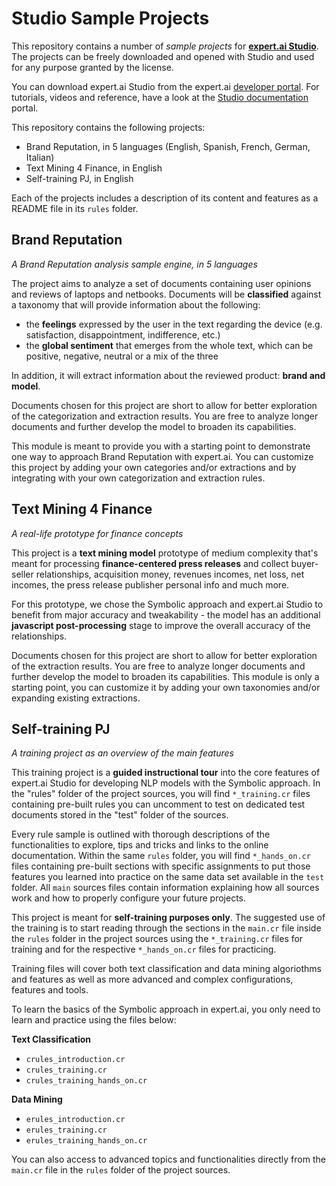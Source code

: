 # Studio Sample Projects

This repository contains a number of *sample projects* for <a href="https://www.expert.ai/nl-suite/expert-ai-studio/"><b>expert.ai Studio</b></a>. 
The projects can be freely downloaded and opened with Studio and used for any purpose granted by the license.

You can download expert.ai Studio from the expert.ai <a href="https://developer.expert.ai/">developer portal</a>. For tutorials, videos and reference, have a look at the <a href="https://www.expert.ai/nl-suite/expert-ai-studio/">Studio documentation</a> portal.

This repository contains the following projects:

- Brand Reputation, in 5 languages (English, Spanish, French, German, Italian)
- Text Mining 4 Finance, in English
- Self-training PJ, in English

Each of the projects includes a description of its content and features as a README file in its `rules` folder.


## Brand Reputation

*A Brand Reputation analysis sample engine, in 5 languages*

The project aims to analyze a set of documents containing user opinions and reviews of laptops and netbooks. Documents will be **classified** against a taxonomy that will provide information about the following:

- the **feelings** expressed by the user in the text regarding the device (e.g. satisfaction, disappointment, indifference, etc.)
- the **global sentiment** that emerges from the whole text, which can be positive, negative, neutral or a mix of the three

In addition, it will extract information about the reviewed product: **brand and model**.

Documents chosen for this project are short to allow for better exploration of the categorization and extraction results. You are free to analyze longer documents and further develop the model to broaden its capabilities. 

This module is meant to provide you with a starting point to demonstrate one way to approach Brand Reputation with expert.ai. You can customize this project by adding your own categories and/or extractions and by integrating with your own categorization and extraction rules.

## Text Mining 4 Finance

*A real-life prototype for finance concepts*

This project is a **text mining model** prototype of medium complexity that's meant for processing **finance-centered press releases** and collect buyer-seller relationships, acquisition money, revenues incomes, net loss, net incomes, the press release publisher personal info and much more. 

For this prototype, we chose the Symbolic approach and expert.ai Studio to benefit from major accuracy and tweakability - the model has an additional **javascript post-processing** stage to improve the overall accuracy of the relationships.
	
Documents chosen for this project are short to allow for better exploration of the extraction results. You are free to analyze longer documents and further develop the model to broaden its capabilities. This module is only a starting point, you can customize it by adding your own taxonomies and/or expanding existing extractions.
	
## Self-training PJ

*A training project as an overview of the main features*

This training project is a **guided instructional tour** into the core features of expert.ai Studio for developing NLP models with the Symbolic approach. In the "rules" folder of the project sources, you will find `*_training.cr` files containing pre-built rules you can uncomment to test on dedicated test documents stored in the "test" folder of the sources. 

Every rule sample is outlined with thorough descriptions of the functionalities to explore, tips and tricks and links to the online documentation. Within the same `rules` folder, you will find `*_hands_on.cr` files containing pre-built sections with specific assignments to put those features you learned into practice on the same data set available in the `test` folder. All `main` sources files contain information explaining how all sources work and how to properly configure your future projects.

This project is meant for **self-training purposes only**. The suggested use of the training is to start reading through the sections in the `main.cr` file inside the `rules` folder in the project sources using the `*_training.cr` files for training and for the respective `*_hands_on.cr` files for practicing. 

Training files will cover both text classification and data mining algoriothms and features as well as more advanced and complex configurations, features and tools. 

To learn the basics of the Symbolic approach in expert.ai, you only need to learn and practice using the files below:

**Text Classification**
- `crules_introduction.cr`
- `crules_training.cr`
- `crules_training_hands_on.cr`
			
**Data Mining**
- `erules_introduction.cr`
- `erules_training.cr`
- `erules_training_hands_on.cr`
			
You can also access to advanced topics and functionalities directly from the `main.cr` file in the `rules` folder of the project sources.

